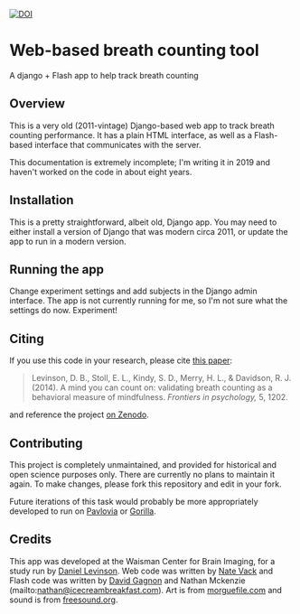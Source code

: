 [![DOI](https://zenodo.org/badge/189608566.svg)](https://zenodo.org/badge/latestdoi/189608566)

# Web-based breath counting tool

A django + Flash app to help track breath counting

## Overview

This is a very old (2011-vintage) Django-based web app to track breath counting performance. It has a plain HTML interface, as well as a Flash-based interface that communicates with the server.

This documentation is extremely incomplete; I'm writing it in 2019 and haven't worked on the code in about eight years.

## Installation

This is a pretty straightforward, albeit old, Django app. You may need to either install a version of Django that was modern circa 2011, or update the app to run in a modern version.

## Running the app

Change experiment settings and add subjects in the Django admin interface. The app is not currently running for me, so I'm not sure what the settings do now. Experiment!

## Citing

If you use this code in your research, please cite [this paper](https://www.frontiersin.org/articles/10.3389/fpsyg.2014.01202/full):

> Levinson, D. B., Stoll, E. L., Kindy, S. D., Merry, H. L., & Davidson, R. J. (2014). A mind you can count on: validating breath counting as a behavioral measure of mindfulness. _Frontiers in psychology,_ 5, 1202.

and reference the project [on Zenodo](https://doi.org/10.5281/zenodo.3236445).

## Contributing

This project is completely unmaintained, and provided for historical and open science purposes only. There are currently no plans to maintain it again. To make changes, please fork this repository and edit in your fork.

Future iterations of this task would probably be more appropriately developed to run on [Pavlovia](https://pavlovia.org/) or [Gorilla](https://gorilla.sc/).

## Credits

This app was developed at the Waisman Center for Brain Imaging, for a study run by [Daniel Levinson](mailto:danlevinson@gmail.com). Web code was written by [Nate Vack](mailto:njvack@wisc.edu) and Flash code was written by [David Gagnon](mailto:djgagnon@wisc.edu) and Nathan Mckenzie (mailto:nathan@icecreambreakfast.com). Art is from [morguefile.com](https://morguefile.com/) and sound is from [freesound.org](https://freesound.org/).
